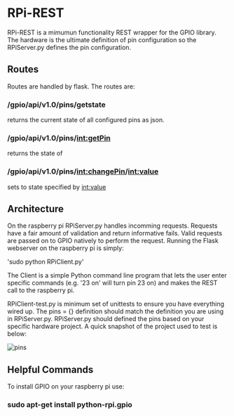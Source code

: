 # RPi-REST

RPi-REST is a mimumun functionality REST wrapper for the GPIO library.  The hardware is the ultimate definition of pin configuration so the RPiServer.py defines the pin configuration.

## Routes
Routes are handled by flask.  The routes are:

### /gpio/api/v1.0/pins/getstate
returns the current state of all configured pins as json.

### /gpio/api/v1.0/pins/<int:getPin>
returns the state of <getPin>

### /gpio/api/v1.0/pins/<int:changePin>/<int:value>
sets <changePin> to state specified by <int:value>

## Architecture
On the raspberry pi RPiServer.py handles incomming requests.  Requests have a fair amount of validation and return informative fails.  Valid requests are passed on to GPIO natively to perform the request.  Running the Flask webserver on the raspberry pi is simply:

'sudo python RPiClient.py'

The Client is a simple Python command line program that lets the user enter specific commands (e.g. '23 on' will turn pin 23 on) and makes the REST call to the raspberry pi.

RPiClient-test.py is minimum set of unittests to ensure you have everything wired up.  The pins = {} definition should match the definition you are using in RPiServer.py.  RPiServer.py should defined the pins based on your specific hardware project.  A quick snapshot of the project used to test is below:

![pins](https://cloud.githubusercontent.com/assets/3393772/22186702/36a9f5f4-e0b7-11e6-942c-6a36234056e8.png)

## Helpful Commands
To install GPIO on your raspberry pi use:
### sudo apt-get install python-rpi.gpio
